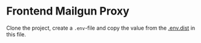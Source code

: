 # Frontend Mailgun Proxy

Clone the project, create a `.env`-file and copy the value from the [.env.dist](/.env.dist) in this file.
